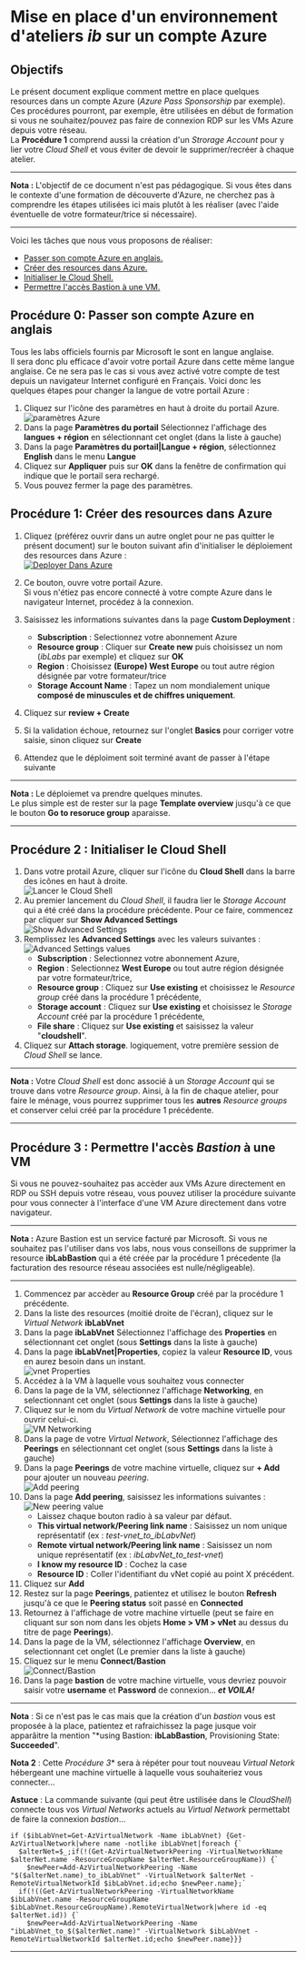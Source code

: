 # Mise en place d'un environnement d'ateliers *ib* sur un compte Azure

## Objectifs
Le présent document explique comment mettre en place quelques resources dans un compte Azure (*Azure Pass Sponsorship* par exemple).  
Ces procédures pourront, par exemple, être utilisées en début de formation si vous ne souhaitez/pouvez pas faire de connexion RDP sur les VMs Azure depuis votre réseau.  
La **Procédure 1** comprend aussi la création d'un *Strorage Account* pour y lier votre *Cloud Shell* et vous éviter de devoir le supprimer/recréer à chaque atelier.  

---
**Nota :** L'objectif de ce document n'est pas pédagogique. Si vous êtes dans le contexte d'une formation de découverte d'Azure, ne cherchez pas à comprendre les étapes utilisées ici mais plutôt à les réaliser (avec l'aide éventuelle de votre formateur/trice si nécessaire).  

---
Voici les tâches que nous vous proposons de réaliser:
 - [Passer son compte Azure en anglais.](https:#proc%C3%A9dure-0-passer-son-compte-azure-en-anglais)
 - [Créer des resources dans Azure.](https:#proc%C3%A9dure-1-cr%C3%A9er-des-resources-dans-azure)
 - [Initialiser le Cloud Shell.](https:#proc%C3%A9dure-2--initialiser-le-cloud-shell)
 - [Permettre l'accès Bastion à une VM.](https:#proc%C3%A9dure-3--permettre-lacc%C3%A8s-bastion-%C3%A0-une-vm)
## Procédure 0: Passer son compte Azure en anglais
Tous les labs officiels fournis par Microsoft le sont en langue anglaise.  
Il sera donc plu efficace d'avoir votre portail Azure dans cette même langue anglaise. Ce ne sera pas le cas si vous avez activé votre compte de test depuis un navigateur Internet configuré en Français. Voici donc les quelques étapes pour changer la langue de votre portail Azure :  
1. Cliquez sur l'icône des paramètres en haut à droite du portail Azure.  
![paramètres Azure](images/azureSettings.png)  
3. Dans la page **Paramètres du portail** Sélectionnez l'affichage des **langues + région** en sélectionnant cet onglet (dans la liste à gauche)
4. Dans la page **Paramètres du portail|Langue + région**, sélectionnez **English** dans le menu **Langue**
5. Cliquez sur **Appliquer** puis sur **OK** dans la fenêtre de confirmation qui indique que le portail sera rechargé.
6. Vous pouvez fermer la page des paramètres.
## Procédure 1: Créer des resources dans Azure
1. Cliquez (préférez ouvrir dans un autre onglet pour ne pas quitter le présent document) sur le bouton suivant afin d'initialiser le déploiement des resources dans Azure :  
[![Deployer Dans Azure](https://aka.ms/deploytoazurebutton)](https://portal.azure.com/#create/Microsoft.Template/uri/https%3A%2F%2Fraw.githubusercontent.com%2Frenaudwangler%2Fib%2Fmaster%2Fextra%2FibAzureLabEnvironment.json)

1. Ce bouton, ouvre votre portail Azure.  
Si vous n'étiez pas encore connecté à votre compte Azure dans le navigateur Internet, procédez à la connexion.
1. Saisissez les informations suivantes dans la page **Custom Deployment** :  
   - **Subscription** : Selectionnez votre abonnement Azure
   - **Resource group** : Cliquer sur **Create new** puis choisissez un nom (*ibLabs* par exemple) et cliquez sur **OK**
   - **Region** : Choisissez **(Europe) West Europe** ou tout autre région désignée par votre formateur/trice
   - **Storage Account Name** : Tapez un nom mondialement unique **composé de minuscules et de chiffres uniquement**.
1. Cliquez sur **review + Create**
1. Si la validation échoue, retournez sur l'onglet **Basics** pour corriger votre saisie, sinon cliquez sur **Create**
1. Attendez que le déploiment soit terminé avant de passer à l'étape suivante  
---
**Nota :** Le déploiemet va prendre quelques minutes.  
Le plus simple est de rester sur la page **Template overview** jusqu'à ce que le bouton **Go to resoruce group** aparaisse.

---
## Procédure 2 : Initialiser le Cloud Shell
1. Dans votre protail Azure, cliquer sur l'icône du **Cloud Shell** dans la barre des icônes en haut à droite.  
![Lancer le Cloud Shell](images/cloudShell0.png)  
1. Au premier lancement du *Cloud Shell*, il faudra lier le *Storage Account* qui a été créé dans la procédure précédente. Pour ce faire, commencez par cliquer sur **Show Advanced Settings**  
![Show Advanced Settings](images/cloudShell1.png)  
1. Remplissez les **Advanced Settings** avec les valeurs suivantes :   
![Advanced Settings values](images/cloudShell2.png)
   - **Subscription** : Selectionnez votre abonnement Azure,
   - **Region** : Selectionnez **West Europe** ou tout autre région désignée par votre formateur/trice,
   - **Resource group** : Cliquez sur **Use existing** et choisissez le *Resource group* créé dans la procédure 1 précédente,
   - **Storage account** : Cliquez sur **Use existing** et choisissez le *Storage Account* créé par la procédure 1 précédente,
   - **File share** : Cliquez sur **Use existing** et saisissez la valeur "**cloudshell**".
1. Cliquez sur **Attach storage**. logiquement, votre première session de *Cloud Shell* se lance.
---
**Nota :** Votre *Cloud Shell* est donc associé à un *Storage Account* qui se trouve dans votre *Resource group*. Ainsi, à la fin de chaque atelier, pour faire le ménage, vous pourrez supprimer tous les **autres** *Resource groups* et conserver celui créé par la procédure 1 précédente.

---
## Procédure 3 : Permettre l'accès *Bastion* à une VM  
Si vous ne pouvez-souhaitez pas accèder aux VMs Azure directement en RDP ou SSH depuis votre réseau, vous pouvez utiliser la procédure suivante pour vous connecter à l'interface d'une VM Azure directement dans votre navigateur.  

---
**Nota :** Azure Bastion est un service facturé par Microsoft. Si vous ne souhaitez pas l'utiliser dans vos labs, nous vous conseillons de supprimer la resource **ibLabBastion** qui a été créée par la procédure 1 précedente (la facturation des resource réseau associées est nulle/négligeable).

---
1. Commencez par accèder au **Resource Group** créé par la procédure 1 précédente.
1. Dans la liste des resources (moitié droite de l'écran), cliquez sur le *Virtual Network* **ibLabVnet**
1. Dans la page **ibLabVnet** Sélectionnez l'affichage des **Properties** en sélectionnant cet onglet (sous **Settings** dans la liste à gauche)
1. Dans la page **ibLabVnet|Properties**, copiez la valeur **Resource ID**, vous en aurez besoin dans un instant.  
![vnet Properties](images/ibLabvNet.png)  
1. Accédez à la VM à laquelle vous souhaitez vous connecter
1. Dans la page de la VM, sélectionnez l'affichage **Networking**, en selectionnant cet onglet (sous **Settings** dans la liste à gauche)
1. Cliquez sur le nom du *Virtual Network* de votre machine virtuelle pour ouvrir celui-ci.  
![VM Networking](images/testVMNetworking.png)  
1. Dans la page de votre *Virtual Network*, Sélectionnez l'affichage des **Peerings** en sélectionnant cet onglet (sous **Settings** dans la liste à gauche)
1. Dans la page **Peerings** de votre machine virtuelle, cliquez sur **+ Add** pour ajouter un nouveau *peering*.  
![Add peering](images/addPeering.png)  
1. Dans la page **Add peering**, saisissez les informations suivantes :
![New peering value](images/peeringById.png)  
   - Laissez chaque bouton radio à sa valeur par défaut.
   - **This virtual network/Peering link name** : Saisissez un nom unique représentatif (ex : *test-vnet_to_ibLabvNet*)
   - **Remote virtual network/Peering link name** : Saisissez un nom unique représentatif (ex : *ibLabvNet_to_test-vnet*)
   - **I know my resource ID** : Cochez la case
   - **Resource ID** : Coller l'identifiant du vNet copié au point X précédent.
 1. Cliquez sur **Add**
 1. Restez sur la page **Peerings**, patientez et utilisez le bouton **Refresh** jusqu'à ce que le **Peering status** soit passé en **Connected**
 1. Retournez à l'affichage de votre machine virtuelle (peut se faire en cliquant sur son nom dans les objets **Home > VM > vNet** au dessus du titre de page **Peerings**).
 2. Dans la page de la VM, sélectionnez l'affichage **Overview**, en selectionnant cet onglet (Le premier dans la liste à gauche)
 3. Cliquez sur le menu **Connect/Bastion**  
![Connect/Bastion](images/BastionConnect.png)  
 5. Dans la page **bastion** de votre machine virtuelle, vous devriez pouvoir saisir votre **username** et **Password** de connexion... ***et VOILA!***
---
**Nota** : Si ce n'est pas le cas mais que la création d'un *bastion* vous est proposée à la place, patientez et rafraichissez la page jusque voir apparâitre la mention "*using Bastion: **ibLabBastion**, Provisioning State: **Succeeded**".

**Nota 2** : Cette *Procédure 3** sera à répéter pour tout nouveau *Virtual Netork* hébergeant une machine virtuelle à laquelle vous souhaiteriez vous connecter...

**Astuce** : La commande suivante (qui peut être ustilisée dans le *CloudShell*) connecte tous vos *Virtual Networks* actuels au *Virtual Network* permettabt de faire la connexion *bastion*...
```pwsh
if ($ibLabVnet=Get-AzVirtualNetwork -Name ibLabVnet) {Get-AzVirtualNetwork|where name -notlike ibLabVnet|foreach {`
  $alterNet=$_;if(!(Get-AzVirtualNetworkPeering -VirtualNetworkName $alterNet.name -ResourceGroupName $alterNet.ResourceGroupName)) {`
    $newPeer=Add-AzVirtualNetworkPeering -Name "$($alterNet.name)_to_ibLabVnet" -VirtualNetwork $alterNet -RemoteVirtualNetworkId $ibLabVnet.id;echo $newPeer.name};`
  if(!((Get-AzVirtualNetworkPeering -VirtualNetworkName $ibLabVnet.name -ResourceGroupName $ibLabVnet.ResourceGroupName).RemoteVirtualNetwork|where id -eq $alterNet.id)) {`
    $newPeer=Add-AzVirtualNetworkPeering -Name "ibLabVnet_to_$($alterNet.name)" -VirtualNetwork $ibLabVnet -RemoteVirtualNetworkId $alterNet.id;echo $newPeer.name}}}
```

---

